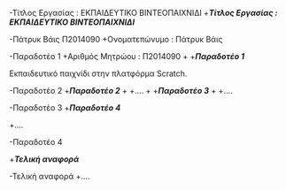 -Τίτλος Εργασίας : ΕΚΠΑΙΔΕΥΤΙΚΟ ΒΙΝΤΕΟΠΑΙΧΝΙΔΙ
 +***Τίτλος Εργασίας : ΕΚΠΑΙΔΕΥΤΙΚΟ ΒΙΝΤΕΟΠΑΙΧΝΙΔΙ***
  
 -Πάτρυκ Βάις
 Π2014090
 +Ονοματεπώνυμο : Πάτρυκ Βάις
  
 -Παραδοτέο 1
 +Αριθμός Μητρώου : Π2014090
 +
 +***Παραδοτέο 1***
 
 Εκπαιδευτικό παιχνίδι στην πλατφόρμα Scratch.
  
  
 -Παραδοτέο 2
 +***Παραδοτέο 2***
 +
 +....
 +
 +***Παραδοτέο 3***
 +
 +....
  
  
 -Παραδοτέο 3
 +***Παραδοτέο 4***
  
 +....
  
 -Παραδοτέο 4
  
 +***Τελική αναφορά***
  
 -Τελική αναφορά
 +....
